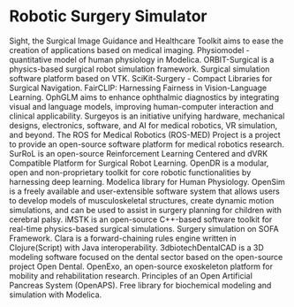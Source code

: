 # Robotic Surgery Simulator

Sight, the Surgical Image Guidance and Healthcare Toolkit aims to ease the creation of applications based on medical imaging. Physiomodel - quantitative model of human physiology in Modelica. ORBIT-Surgical is a physics-based surgical robot simulation framework. Surgical simulation software platform based on VTK. SciKit-Surgery - Compact Libraries for Surgical Navigation. FairCLIP: Harnessing Fairness in Vision-Language Learning. OphGLM aims to enhance ophthalmic diagnostics by integrating visual and language models, improving human-computer interaction and clinical applicability. Surgeyos is an initiative unifying hardware, mechanical designs, electronics, software, and AI for medical robotics, VR simulation, and beyond. The ROS for Medical Robotics (ROS-MED) Project is a project to provide an open-source software platform for medical robotics research. SurRoL is an open-source Reinforcement Learning Centered and dVRK Compatible Platform for Surgical Robot Learning. OpenDR is a modular, open and non-proprietary toolkit for core robotic functionalities by harnessing deep learning. Modelica library for Human Physiology. OpenSim is a freely available and user-extensible software system that allows users to develop models of musculoskeletal structures, create dynamic motion simulations, and can be used to assist in surgery planning for children with cerebral palsy. iMSTK is an open-source C++-based software toolkit for real-time physics-based surgical simulations. Surgery simulation on SOFA Framework. Clara is a forward-chaining rules engine written in Clojure(Script) with Java interoperability. 3dbiotechDentalCAD is a 3D modeling software focused on the dental sector based on the open-source project Open Dental. OpenExo, an open-source exoskeleton platform for mobility and rehabilitation research. Principles of an Open Artificial Pancreas System (OpenAPS). Free library for biochemical modeling and simulation with Modelica.